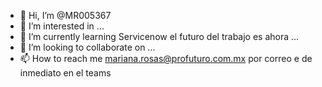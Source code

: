 - 👋 Hi, I’m @MR005367
- 👀 I’m interested in ...
- 🌱 I’m currently learning Servicenow el futuro del trabajo es ahora ...
- 💞️ I’m looking to collaborate on ...
- 📫 How to reach me mariana.rosas@profuturo.com.mx por correo e de inmediato en el teams

<!---
MR005367/MR005367 is a ✨ special ✨ repository because its `README.md` (this file) appears on your GitHub profile.
You can click the Preview link to take a look at your changes.
--->
